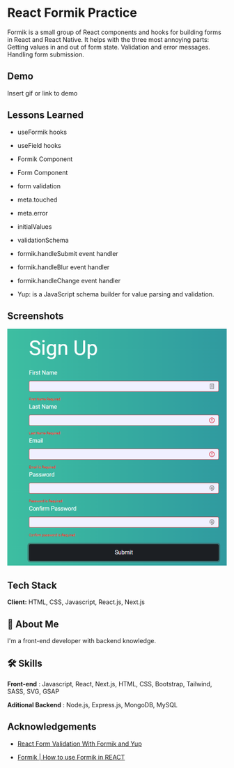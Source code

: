 # React Formik Practice

Formik is a small group of React components and hooks for building forms in React and React Native. It helps with the three most annoying parts: Getting values in and out of form state. Validation and error messages. Handling form submission.

## Demo

Insert gif or link to demo

## Lessons Learned

-   useFormik hooks

-   useField hooks

-   Formik Component

-   Form Component

-   form validation

-   meta.touched

-   meta.error

-   initialValues

-   validationSchema

-   formik.handleSubmit event handler

-   formik.handleBlur event handler

-   formik.handleChange event handler

-   Yup: is a JavaScript schema builder for value parsing and validation.

## Screenshots

![App Screenshot](one.png)

## Tech Stack

**Client:** HTML, CSS, Javascript, React.js, Next.js

## 🚀 About Me

I'm a front-end developer with backend knowledge.

## 🛠 Skills

**Front-end** : Javascript, React, Next.js, HTML, CSS, Bootstrap, Tailwind, SASS, SVG, GSAP

**Aditional Backend** : Node.js, Express.js, MongoDB, MySQL

## Acknowledgements

-   [React Form Validation With Formik and Yup](https://www.youtube.com/watch?v=u-CCnDayNJw)

-   [Formik | How to use Formik in REACT](https://www.youtube.com/watch?v=bMSHmf_ckM8)
